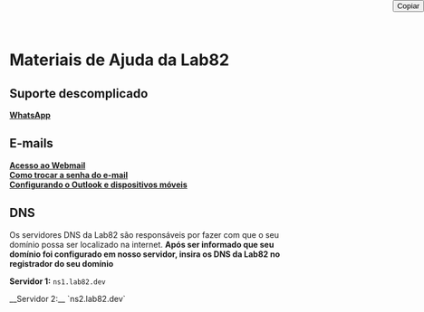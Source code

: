 # Materiais de Ajuda da Lab82

## Suporte descomplicado
[__WhatsApp__](https://gera.bio/WhatsLab82)
 
## E-mails
[__Acesso ao Webmail__](https://github.com/tiagobernard/lab82-suporte/blob/main/ACESSO-WEBMAIL.md)  
[__Como trocar a senha do e-mail__](https://github.com/tiagobernard/lab82-suporte/blob/main/ACESSO-WEBMAIL.md)  
[__Configurando o Outlook e dispositivos móveis__](https://github.com/tiagobernard/lab82-suporte/blob/main/CONGIGURACAO-OUTLOOK.md)  

## DNS
Os servidores DNS da Lab82 são responsáveis por fazer com que o seu domínio possa ser localizado na internet.
__Após ser informado que seu domínio foi configurado em nosso servidor, insira os DNS da Lab82 no registrador do seu domínio__

__Servidor 1:__ `ns1.lab82.dev`  
<div><button onclick="navigator.clipboard.writeText('print(\"Olá, Mundo!\")')" style="position: absolute; top: 0; right: 0;">Copiar</button></div>
__Servidor 2:__ `ns2.lab82.dev`  